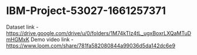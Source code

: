 # IBM-Project-53027-1661257371
Dataset link - https://drive.google.com/drive/u/0/folders/1M74kTIz4tL_ugxBoxrLXQaMTuDmHGMxK 
Demo video link  - https://www.loom.com/share/781fa582080844a99036d5da142dc6e9
